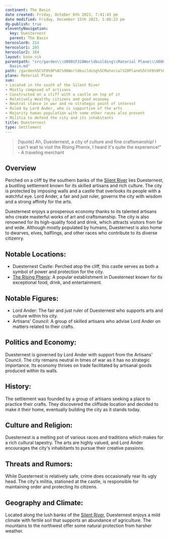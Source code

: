 ```yaml
---
continent: The Basin
date created: Friday, October 6th 2023, 7:41:43 pm
date modified: Friday, December 15th 2023, 1:08:23 pm
dg-publish: true
eleventyNavigation:
  key: Duesternest
  parent: The Basin
herocolor0: 214
herocolor1: 205
herocolor2: 184
layout: base.njk
parentpath: "src/garden\\\U0001F310Worldbuilding\\Material Plane\\\U0001F3DE️The Basin/The
  Basin.md"
path: /garden%5C%F0%9F%8C%90Worldbuilding%5CMaterial%20Plane%5C%F0%9F%8F%9E%EF%B8%8FThe%20Basin%5CRegions%5CDuesternest/
plane: Material Plane
sum:
- Located in the south of the Silent River
- Mostly composed of artisans
- Constructed on a cliff with a castle on top of it
- Relatively Wealthy citizens and good economy
- Neutral stance in war and no strategic point of interest
- Ruled by Lord Ander, who is supportive of the arts
- Majority human population with some other races also present
- Militia to defend the city and its inhabitants
title: Duesternest
type: Settlement
---
```


> [!quote] Ah, Duesternest, a city of culture and fine craftsmanship! I can't wait to visit the Rising Phenix, I heard it's quite the experience!" - A traveling merchant

## Overview

Perched on a cliff by the southern banks of the [Silent River](/garden/%F0%9F%8C%90Worldbuilding%5CMaterial%20Plane%5C%F0%9F%8F%9E%EF%B8%8FThe%20Basin/Silent%20River) lies Duesternest, a bustling settlement known for its skilled artisans and rich culture. The city is protected by imposing walls and a castle that overlooks its people with a watchful eye. Lord Ander, a fair and just ruler, governs the city with wisdom and a strong affinity for the arts.

Duesternest enjoys a prosperous economy thanks to its talented artisans who create masterful works of art and craftsmanship. The city is also renowned for its high-quality food and drink, which attracts visitors from far and wide. Although mostly populated by humans, Duesternest is also home to dwarves, elves, halflings, and other races who contribute to its diverse citizenry.

## Notable Locations:
- Duesternest Castle: Perched atop the cliff, this castle serves as both a symbol of power and protection for the city.
- [The Rising Phenix](/garden/%F0%9F%8C%90Worldbuilding%5CMaterial%20Plane%5C%F0%9F%8F%9E%EF%B8%8FThe%20Basin%5CRegions%5CDuesternest/The%20Rising%20Phenix): A popular establishment in Duesternest known for its exceptional food, drink, and entertainment.

## Notable Figures:
- Lord Ander: The fair and just ruler of Duesternest who supports arts and culture within his city.
- Artisans' Council: A group of skilled artisans who advise Lord Ander on matters related to their crafts.

## Politics and Economy:

Duesternest is governed by Lord Ander with support from the Artisans' Council. The city remains neutral in times of war as it has no strategic importance. Its economy thrives on trade facilitated by artisanal goods produced within its walls.

## History:

The settlement was founded by a group of artisans seeking a place to practice their crafts. They discovered the cliffside location and decided to make it their home, eventually building the city as it stands today.

## Culture and Religion:

Duesternest is a melting pot of various races and traditions which makes for a rich cultural tapestry. The arts are highly valued, and Lord Ander encourages the city's inhabitants to pursue their creative passions.

## Threats and Rumors:

While Duesternest is relatively safe, crime does occasionally rear its ugly head. The city's militia, stationed at the castle, is responsible for maintaining order and protecting its citizens.

## Geography and Climate:

Located along the lush banks of the [Silent River](/garden/%F0%9F%8C%90Worldbuilding%5CMaterial%20Plane%5C%F0%9F%8F%9E%EF%B8%8FThe%20Basin/Silent%20River), Duesternest enjoys a mild climate with fertile soil that supports an abundance of agriculture. The mountains to the northwest offer some natural protection from harsher weather.